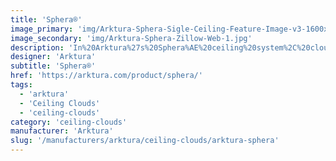```yaml
---
title: 'Sphera®'
image_primary: 'img/Arktura-Sphera-Sigle-Ceiling-Feature-Image-v3-1600x1600.png'
image_secondary: 'img/Arktura-Sphera-Zillow-Web-1.jpg'
description: 'In%20Arktura%27s%20Sphera%AE%20ceiling%20system%2C%20cloud-like%20groupings%20of%20rings%20create%20visual%20interest%20through%20an%20interplay%20of%20organic%20and%20geometric%20design%20cues.%20Play%20with%20its%20repeated%20circular%20shapes%20at%20varying%20depths%20and%20orientations%20to%20morph%20your%20design%20pattern%2C%20and%20allow%20this%20easy-to-install%2C%20wire-suspended%20system%20to%20redefine%20all%20types%20of%20space%20-%20from%20the%20smallest%20reception%20areas%20to%20the%20widest%20open%20spans.%20%A0'
designer: 'Arktura'
subtitle: 'Sphera®'
href: 'https://arktura.com/product/sphera/'
tags:
  - 'arktura'
  - 'Ceiling Clouds'
  - 'ceiling-clouds'
category: 'ceiling-clouds'
manufacturer: 'Arktura'
slug: '/manufacturers/arktura/ceiling-clouds/arktura-sphera'
---
```

